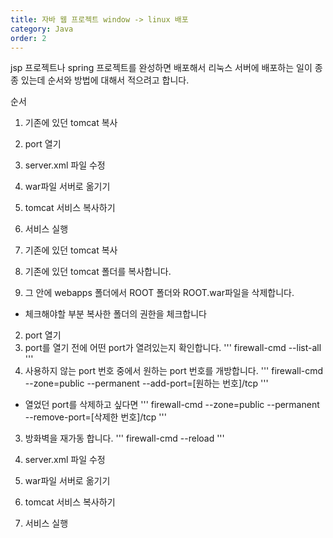 ```yaml
---
title: 자바 웹 프로젝트 window -> linux 배포
category: Java
order: 2
---
```


jsp 프로젝트나 spring 프로젝트를 완성하면 배포해서 리눅스 서버에 배포하는 일이 종종 있는데 순서와 방법에 대해서 적으려고 합니다.  

순서
1. 기존에 있던 tomcat 복사  
2. port 열기
3. server.xml 파일 수정
4. war파일 서버로 옮기기
5. tomcat 서비스 복사하기 
6. 서비스 실행  


1. 기존에 있던 tomcat 복사  
  1. 기존에 있던 tomcat 폴더를 복사합니다.
  2. 그 안에 webapps 폴더에서 ROOT 폴더와 ROOT.war파일을 삭제합니다.
  - 체크해야할 부분 복사한 폴더의 권한을 체크합니다


2. port 열기
  1. port를 열기 전에 어떤 port가 열려있는지 확인합니다. 
  '''
  firewall-cmd --list-all
  '''
  2. 사용하지 않는 port 번호 중에서 원하는 port 번호를 개방합니다.
  '''
  firewall-cmd --zone=public --permanent --add-port=[원하는 번호]/tcp
  '''
  - 열었던 port를 삭제하고 싶다면
  '''
  firewall-cmd --zone=public --permanent --remove-port=[삭제한 번호]/tcp
  '''

  3. 방화벽을 재가동 합니다.
  '''
  firewall-cmd --reload
  '''

3. server.xml 파일 수정

4. war파일 서버로 옮기기
5. tomcat 서비스 복사하기 
6. 서비스 실행  

